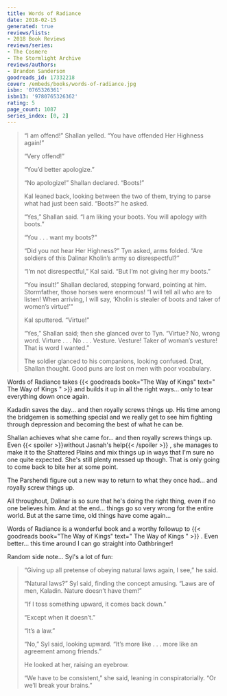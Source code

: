 ```yaml
---
title: Words of Radiance
date: 2018-02-15
generated: true
reviews/lists:
- 2018 Book Reviews
reviews/series:
- The Cosmere
- The Stormlight Archive
reviews/authors:
- Brandon Sanderson
goodreads_id: 17332218
cover: /embeds/books/words-of-radiance.jpg
isbn: '0765326361'
isbn13: '9780765326362'
rating: 5
page_count: 1087
series_index: [0, 2]
---
```

> “I am offend!” Shallan yelled. “You have offended Her Highness again!”  
>
> “Very offend!”  
> 
> “You’d better apologize.”  
> 
> “No apologize!” Shallan declared. “Boots!”  
> 
>  Kal leaned back, looking between the two of them, trying to parse what had just been said. “Boots?” he asked.  
>
>  “Yes,” Shallan said. “I am liking your boots. You will apology with boots.”  
>
>  “You . . . want my boots?”  
>
>  “Did you not hear Her Highness?” Tyn asked, arms folded. “Are soldiers of this Dalinar Kholin’s army so disrespectful?”  
>
>  “I’m not disrespectful,” Kal said. “But I’m not giving her my boots.”  
>
>  “You insult!” Shallan declared, stepping forward, pointing at him. Stormfather, those horses were enormous! “I will tell all who are to listen! When arriving, I will say, ‘Kholin is stealer of boots and taker of women’s virtue!’”  
>
>  Kal sputtered. “Virtue!”  
>
>  “Yes,” Shallan said; then she glanced over to Tyn. “Virtue? No, wrong word. Virture . . . No . . . Vesture. Vesture! Taker of woman’s vesture! That is word I wanted.”  
>
>  The soldier glanced to his companions, looking confused. Drat, Shallan thought. Good puns are lost on men with poor vocabulary.  

<!--more-->

Words of Radiance takes {{< goodreads book="The Way of Kings" text=" The Way of Kings " >}} and builds it up in all the right ways... only to tear everything down once again.  

Kadadin saves the day... and then royally screws things up. His time among the bridgemen is something special and we really get to see him fighting through depression and becoming the best of what he can be.  

Shallan achieves what she came for... and then royally screws things up. Even {{< spoiler >}}without Jasnah's help{{< /spoiler >}}  , she manages to make it to the Shattered Plains and mix things up in ways that I'm sure no one quite expected. She's still plenty messed up though. That is only going to come back to bite her at some point.  

The Parshendi figure out a new way to return to what they once had... and royally screw things up.  

All throughout, Dalinar is so sure that he's doing the right thing, even if no one believes him. And at the end... things go so very wrong for the entire world. But at the same time, old things have come again...  

Words of Radiance is a wonderful book and a worthy followup to {{< goodreads book="The Way of Kings" text=" The Way of Kings " >}} . Even better... this time around I can go straight into Oathbringer!  

Random side note... Syl's a lot of fun:  

>  “Giving up all pretense of obeying natural laws again, I see,” he said.  
>
>  “Natural laws?” Syl said, finding the concept amusing. “Laws are of men, Kaladin. Nature doesn’t have them!”  
>
>  “If I toss something upward, it comes back down.”  
>
>  “Except when it doesn’t.”  
>
>  “It’s a law.”  
>
>  “No,” Syl said, looking upward. “It’s more like . . . more like an agreement among friends.”  
>
>  He looked at her, raising an eyebrow.  
>
>  “We have to be consistent,” she said, leaning in conspiratorially. “Or we’ll break your brains.”